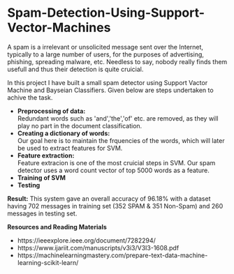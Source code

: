 # Spam-Detection-Using-Support-Vector-Machines

A spam is a irrelevant or unsolicited message sent over the Internet, typically to a large number of users, for the purposes of advertising, phishing, spreading malware, etc. Needless to say, nobody really finds them usefull and thus their detection is quite cruicial.

In this project I have built a small spam detector using Support Vactor Machine and Bayseian Classifiers. Given below are steps undertaken to achive the task. 
<ul>
  <li><b>Preprocessing of data:</b></br> 
          Redundant words such as 'and','the','of' etc. are removed, as they will play no part in the document classification. </li>
   <li><b>Creating a dictionary of words:</b></br>
          Our goal here is to maintain the frquencies of the words, which will later be used to extract features for SVM.</li>
   <li><b>Feature extraction:</b></br>
          Feature extracion is one of the most cruicial steps in SVM. Our spam detector uses a word count vector of top 5000                         words as a feature. </li>
   <li><b>Training of SVM</b></l>
   <li><b>Testing</b></li>
 </ul>
 
<b>Result:</b>
 This system gave an overall accuracy of 96.18% with a dataset having 702 messages in training set (352 SPAM & 351 Non-Spam) and 260 messages in testing set.

<b>Resources and Reading Materials</b>
<ul>
 <li>https://ieeexplore.ieee.org/document/7282294/</li>
 <li>https://www.ijariit.com/manuscripts/v3i3/V3I3-1608.pdf</li>
 <li>https://machinelearningmastery.com/prepare-text-data-machine-learning-scikit-learn/</li>
  
